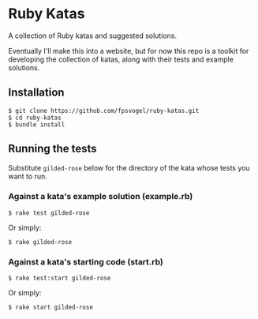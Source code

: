 # Ruby Katas

A collection of Ruby katas and suggested solutions.

Eventually I'll make this into a website, but for now this repo is a toolkit for developing the collection of katas, along with their tests and example solutions.

## Installation

```
$ git clone https://github.com/fpsvogel/ruby-katas.git
$ cd ruby-katas
$ bundle install
```

## Running the tests

Substitute `gilded-rose` below for the directory of the kata whose tests you want to run.

### Against a kata's example solution (example.rb)

```
$ rake test gilded-rose
```

Or simply:

```
$ rake gilded-rose
```

### Against a kata's starting code (start.rb)

```
$ rake test:start gilded-rose
```

Or simply:

```
$ rake start gilded-rose
```
